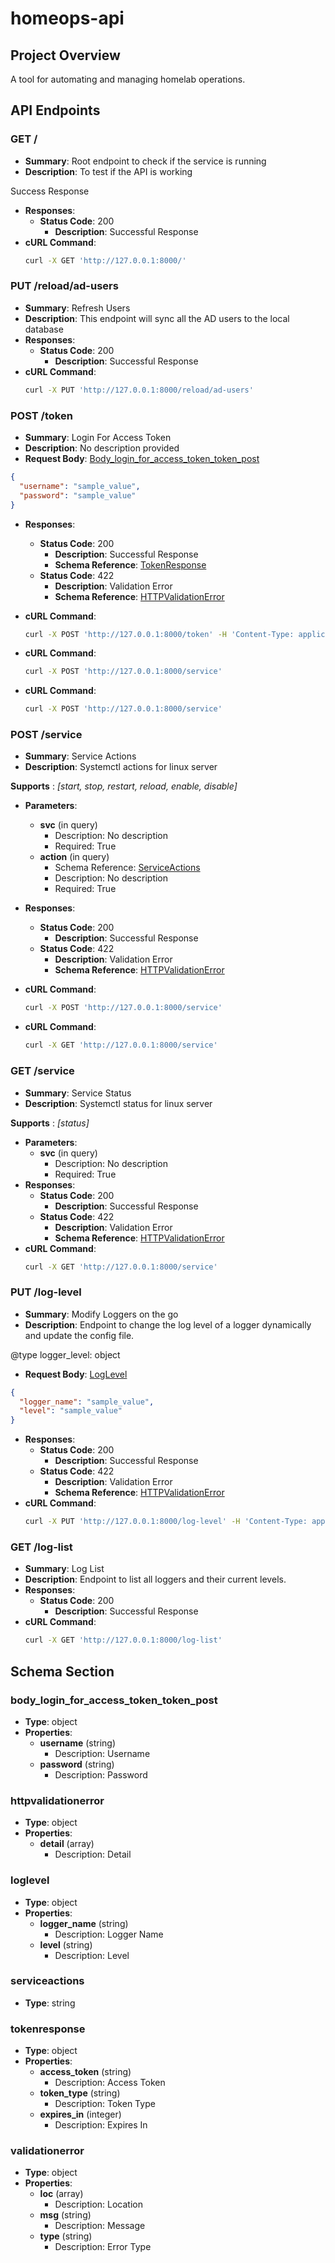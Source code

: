 
# homeops-api

## Project Overview

A tool for automating and managing homelab operations.

## API Endpoints

### GET /
  - **Summary**: Root endpoint to check if the service is running
  - **Description**: To test if the API is working 

Success Response
  - **Responses**:
    - **Status Code**: 200
      - **Description**: Successful Response
  - **cURL Command**:
    ```bash
    curl -X GET 'http://127.0.0.1:8000/'
    ```

### PUT /reload/ad-users
  - **Summary**: Refresh Users
  - **Description**: This endpoint will sync all the AD users to the local database
  - **Responses**:
    - **Status Code**: 200
      - **Description**: Successful Response
  - **cURL Command**:
    ```bash
    curl -X PUT 'http://127.0.0.1:8000/reload/ad-users'
    ```

### POST /token
  - **Summary**: Login For Access Token
  - **Description**: No description provided
  - **Request Body**: [Body_login_for_access_token_token_post](#body_login_for_access_token_token_post)

```json
{
  "username": "sample_value",
  "password": "sample_value"
}
```
  - **Responses**:
    - **Status Code**: 200
      - **Description**: Successful Response
      - **Schema Reference**: [TokenResponse](#tokenresponse)
    - **Status Code**: 422
      - **Description**: Validation Error
      - **Schema Reference**: [HTTPValidationError](#httpvalidationerror)
  - **cURL Command**:
    ```bash
    curl -X POST 'http://127.0.0.1:8000/token' -H 'Content-Type: application/json' -d '"{  "username": "sample_value",  "password": "sample_value"}"'
    ```

  - **cURL Command**:
    ```bash
    curl -X POST 'http://127.0.0.1:8000/service'
    ```

  - **cURL Command**:
    ```bash
    curl -X POST 'http://127.0.0.1:8000/service'
    ```

### POST /service
  - **Summary**: Service Actions
  - **Description**: Systemctl actions for linux server 

**Supports** : *[start, stop, restart, reload, enable, disable]*
  - **Parameters**:
    - **svc** (in query)
      - Description: No description
      - Required: True
    - **action** (in query)
      - Schema Reference: [ServiceActions](#serviceactions)
      - Description: No description
      - Required: True
  - **Responses**:
    - **Status Code**: 200
      - **Description**: Successful Response
    - **Status Code**: 422
      - **Description**: Validation Error
      - **Schema Reference**: [HTTPValidationError](#httpvalidationerror)
  - **cURL Command**:
    ```bash
    curl -X POST 'http://127.0.0.1:8000/service'
    ```

  - **cURL Command**:
    ```bash
    curl -X GET 'http://127.0.0.1:8000/service'
    ```

### GET /service
  - **Summary**: Service Status
  - **Description**: Systemctl status for linux server 

**Supports** : *[status]*
  - **Parameters**:
    - **svc** (in query)
      - Description: No description
      - Required: True
  - **Responses**:
    - **Status Code**: 200
      - **Description**: Successful Response
    - **Status Code**: 422
      - **Description**: Validation Error
      - **Schema Reference**: [HTTPValidationError](#httpvalidationerror)
  - **cURL Command**:
    ```bash
    curl -X GET 'http://127.0.0.1:8000/service'
    ```

### PUT /log-level
  - **Summary**: Modify Loggers on the go
  - **Description**: Endpoint to change the log level of a logger dynamically and update the config file. 

@type logger_level: object
  - **Request Body**: [LogLevel](#loglevel)

```json
{
  "logger_name": "sample_value",
  "level": "sample_value"
}
```
  - **Responses**:
    - **Status Code**: 200
      - **Description**: Successful Response
    - **Status Code**: 422
      - **Description**: Validation Error
      - **Schema Reference**: [HTTPValidationError](#httpvalidationerror)
  - **cURL Command**:
    ```bash
    curl -X PUT 'http://127.0.0.1:8000/log-level' -H 'Content-Type: application/json' -d '"{  "logger_name": "sample_value",  "level": "sample_value"}"'
    ```

### GET /log-list
  - **Summary**: Log List
  - **Description**: Endpoint to list all loggers and their current levels.
  - **Responses**:
    - **Status Code**: 200
      - **Description**: Successful Response
  - **cURL Command**:
    ```bash
    curl -X GET 'http://127.0.0.1:8000/log-list'
    ```

## Schema Section

### body_login_for_access_token_token_post
  - **Type**: object
  - **Properties**:
    - **username** (string)
      - Description: Username
    - **password** (string)
      - Description: Password

### httpvalidationerror
  - **Type**: object
  - **Properties**:
    - **detail** (array)
      - Description: Detail

### loglevel
  - **Type**: object
  - **Properties**:
    - **logger_name** (string)
      - Description: Logger Name
    - **level** (string)
      - Description: Level

### serviceactions
  - **Type**: string

### tokenresponse
  - **Type**: object
  - **Properties**:
    - **access_token** (string)
      - Description: Access Token
    - **token_type** (string)
      - Description: Token Type
    - **expires_in** (integer)
      - Description: Expires In

### validationerror
  - **Type**: object
  - **Properties**:
    - **loc** (array)
      - Description: Location
    - **msg** (string)
      - Description: Message
    - **type** (string)
      - Description: Error Type

